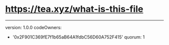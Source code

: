 # https://tea.xyz/what-is-this-file
---
version: 1.0.0
codeOwners:
  - '0x2F901C369fE7f1b65aB64A1fdbC56D60A752F415'
quorum: 1

